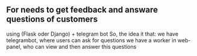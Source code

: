 ## For needs to get feedback and answare questions of customers
using (Flask oder Django) + telegram bot
So, the idea it that:
we have telegrambot, where users can ask for questions
we have a worker in web-panel, who can view and then answer this questions
